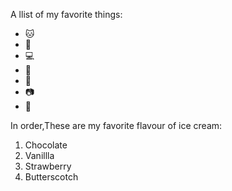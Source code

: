 A llist of my favorite things:
- 🐱
- 🐶
- 💻
- 🏏
- 🏈
- 📷
- 🎦

 In order,These are my favorite flavour of ice cream:
 1. Chocolate
 2. Vanillla
 3. Strawberry
 4. Butterscotch
